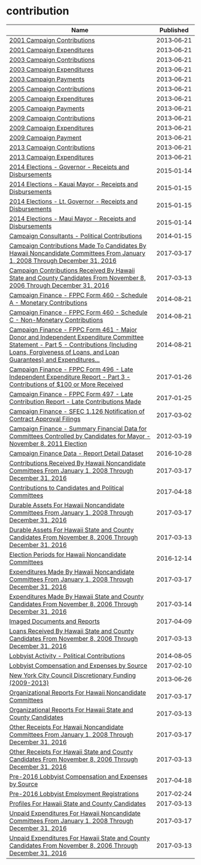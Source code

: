 # contribution

Name | Published
---- | ---------
[2001 Campaign Contributions](../datasets/735p-zed8.md) | 2013&#x2011;06&#x2011;21
[2001 Campaign Expenditures](../datasets/k3cd-yu9d.md) | 2013&#x2011;06&#x2011;21
[2003 Campaign Contributions](../datasets/s79c-jgrm.md) | 2013&#x2011;06&#x2011;21
[2003 Campaign Expenditures](../datasets/fbaw-uq4e.md) | 2013&#x2011;06&#x2011;21
[2003 Campaign Payments](../datasets/ms66-xjfq.md) | 2013&#x2011;06&#x2011;21
[2005 Campaign Contributions](../datasets/64gx-bycn.md) | 2013&#x2011;06&#x2011;21
[2005 Campaign Expenditures](../datasets/easq-ubfe.md) | 2013&#x2011;06&#x2011;21
[2005 Campaign Payments](../datasets/9mjx-v8ip.md) | 2013&#x2011;06&#x2011;21
[2009 Campaign Contributions](../datasets/bbs3-q5us.md) | 2013&#x2011;06&#x2011;21
[2009 Campaign Expenditures](../datasets/vg63-xw6u.md) | 2013&#x2011;06&#x2011;21
[2009 Campaign Payment](../datasets/vyxt-abab.md) | 2013&#x2011;06&#x2011;21
[2013 Campaign Contributions](../datasets/n8p9-7jxp.md) | 2013&#x2011;06&#x2011;21
[2013 Campaign Expenditures](../datasets/kwmq-dbub.md) | 2013&#x2011;06&#x2011;21
[2014 Elections - Governor - Receipts and Disbursements](../datasets/updi-aez3.md) | 2015&#x2011;01&#x2011;14
[2014 Elections - Kauai Mayor - Receipts and Disbursements](../datasets/aima-jkwt.md) | 2015&#x2011;01&#x2011;15
[2014 Elections - Lt. Governor - Receipts and Disbursements](../datasets/3dvw-2nic.md) | 2015&#x2011;01&#x2011;15
[2014 Elections - Maui Mayor - Receipts and Disbursements](../datasets/gpft-tsy3.md) | 2015&#x2011;01&#x2011;14
[Campaign Consultants - Political Contributions](../datasets/tv94-tvke.md) | 2014&#x2011;01&#x2011;15
[Campaign Contributions Made To Candidates By Hawaii Noncandidate Committees From January 1, 2008 Through December 31, 2016](../datasets/6huc-dcuw.md) | 2017&#x2011;03&#x2011;17
[Campaign Contributions Received By Hawaii State and County Candidates From November 8, 2006 Through December 31, 2016](../datasets/jexd-xbcg.md) | 2017&#x2011;03&#x2011;13
[Campaign Finance - FPPC Form 460 - Schedule A - Monetary Contributions](../datasets/q66q-d2tr.md) | 2014&#x2011;08&#x2011;21
[Campaign Finance - FPPC Form 460 - Schedule C - Non-Monetary Contributions](../datasets/k76b-4yme.md) | 2014&#x2011;08&#x2011;21
[Campaign Finance - FPPC Form 461 - Major Donor and Independent Expenditure Committee Statement - Part 5 - Contributions (Including Loans, Forgiveness of Loans, and Loan Guarantees) and Expenditures...](../datasets/86nq-bynj.md) | 2014&#x2011;08&#x2011;21
[Campaign Finance - FPPC Form 496 - Late Independent Expenditure Report - Part 3 - Contributions of $100 or More Received](../datasets/p4sp-es3b.md) | 2017&#x2011;01&#x2011;26
[Campaign Finance - FPPC Form 497 - Late Contribution Report - Late Contributions Made](../datasets/xdap-cuq4.md) | 2017&#x2011;01&#x2011;25
[Campaign Finance - SFEC 1.126 Notification of Contract Approval Filings](../datasets/sn2k-q974.md) | 2017&#x2011;03&#x2011;02
[Campaign Finance - Summary Financial Data for Committees Controlled by Candidates for Mayor - November 8, 2011 Election](../datasets/csud-q746.md) | 2012&#x2011;03&#x2011;19
[Campaign Finance Data - Report Detail Dataset](../datasets/b2pc-2s8n.md) | 2016&#x2011;10&#x2011;28
[Contributions Received By Hawaii Noncandidate Committees From January 1, 2008 Through December 31, 2016](../datasets/rajm-32md.md) | 2017&#x2011;03&#x2011;17
[Contributions to Candidates and Political Committees](../datasets/kv7h-kjye.md) | 2017&#x2011;04&#x2011;18
[Durable Assets For Hawaii Noncandidate Committees From January 1, 2008 Through December 31, 2016](../datasets/i778-my94.md) | 2017&#x2011;03&#x2011;17
[Durable Assets For Hawaii State and County Candidates From November 8, 2006 Through December 31, 2016](../datasets/fmfj-bac2.md) | 2017&#x2011;03&#x2011;13
[Election Periods for Hawaii Noncandidate Committees](../datasets/ngjc-id6g.md) | 2016&#x2011;12&#x2011;14
[Expenditures Made By Hawaii Noncandidate Committees From January 1, 2008 Through December 31, 2016](../datasets/riiu-7d4b.md) | 2017&#x2011;03&#x2011;17
[Expenditures Made By Hawaii State and County Candidates From November 8, 2006 Through December 31, 2016](../datasets/3maa-4fgr.md) | 2017&#x2011;03&#x2011;14
[Imaged Documents and Reports](../datasets/j78t-andi.md) | 2017&#x2011;04&#x2011;09
[Loans Received By Hawaii State and County Candidates From November 8, 2006 Through December 31, 2016](../datasets/yf4f-x3r4.md) | 2017&#x2011;03&#x2011;13
[Lobbyist Activity - Political Contributions](../datasets/sa8r-purn.md) | 2014&#x2011;08&#x2011;05
[Lobbyist Compensation and Expenses by Source](../datasets/9nnw-c693.md) | 2017&#x2011;02&#x2011;10
[New York City Council Discretionary Funding (2009-2013)](../datasets/m3fi-rt3k.md) | 2013&#x2011;06&#x2011;26
[Organizational Reports For Hawaii Noncandidate Committees](../datasets/i4e7-rcnc.md) | 2017&#x2011;03&#x2011;17
[Organizational Reports For Hawaii State and County Candidates](../datasets/gkek-wbij.md) | 2017&#x2011;03&#x2011;13
[Other Receipts For Hawaii Noncandidate Committees From January 1, 2008 Through December 31, 2016](../datasets/m822-j8iy.md) | 2017&#x2011;03&#x2011;17
[Other Receipts For Hawaii State and County Candidates From November 8, 2006 Through December 31, 2016](../datasets/ue3d-efjr.md) | 2017&#x2011;03&#x2011;13
[Pre-2016 Lobbyist Compensation and Expenses by Source](../datasets/3v2j-kqbi.md) | 2017&#x2011;04&#x2011;18
[Pre-2016 Lobbyist Employment Registrations](../datasets/x2x6-7bd8.md) | 2017&#x2011;02&#x2011;24
[Profiles For Hawaii State and County Candidates](../datasets/9ewi-sbvu.md) | 2017&#x2011;03&#x2011;13
[Unpaid Expenditures For Hawaii Noncandidate Committees From January 1, 2008 Through December 31, 2016](../datasets/dq35-6ks5.md) | 2017&#x2011;03&#x2011;17
[Unpaid Expenditures For Hawaii State and County Candidates From November 8, 2006 Through December 31, 2016](../datasets/rrkr-p5kv.md) | 2017&#x2011;03&#x2011;13

